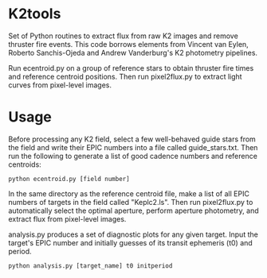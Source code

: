 # K2tools
Set of Python routines to extract flux from raw K2 images and remove thruster fire events.
This code borrows elements from Vincent van Eylen, Roberto Sanchis-Ojeda and Andrew Vanderburg's K2 photometry pipelines.

Run ecentroid.py on a group of reference stars to obtain thruster fire times and reference centroid positions. Then run pixel2flux.py to extract light curves from pixel-level images. 

# Usage
Before processing any K2 field, select a few well-behaved guide stars from the field and write their EPIC numbers into a file called guide_stars.txt. Then run the following to generate a list of good cadence numbers and reference centroids:

```
python ecentroid.py [field number]
```

In the same directory as the reference centroid file, make a list of all EPIC numbers of targets in the field called "Keplc2.ls". Then run pixel2flux.py to automatically select the optimal aperture, perform aperture photometry, and extract flux from pixel-level images. 

analysis.py produces a set of diagnostic plots for any given target. Input the target's EPIC number and initially guesses of its transit ephemeris (t0) and period.

```
python analysis.py [target_name] t0 initperiod
```
